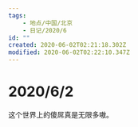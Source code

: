 ```yaml
---
tags:
    - 地点/中国/北京
    - 日记/2020/6
id: ""
created: 2020-06-02T02:21:18.302Z
modified: 2020-06-02T02:22:10.347Z
---
```

# 2020/6/2
这个世界上的傻屌真是无限多嗷。  

